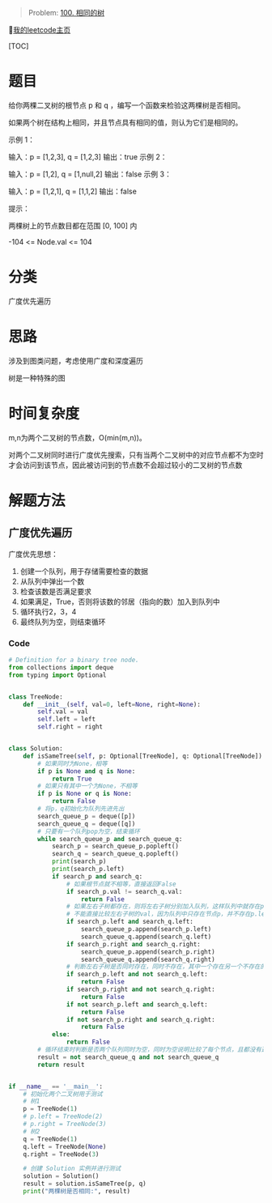 > Problem: [100. 相同的树](https://leetcode.cn/problems/same-tree/description/)

🐷[我的leetcode主页](https://leetcode.cn/u/qui22ical-gagariny8t/)

[TOC]

# 题目
给你两棵二叉树的根节点 p 和 q ，编写一个函数来检验这两棵树是否相同。

如果两个树在结构上相同，并且节点具有相同的值，则认为它们是相同的。

示例 1：

输入：p = [1,2,3], q = [1,2,3]
输出：true
示例 2：

输入：p = [1,2], q = [1,null,2]
输出：false
示例 3：

输入：p = [1,2,1], q = [1,1,2]
输出：false

提示：

两棵树上的节点数目都在范围 [0, 100] 内

-104 <= Node.val <= 104
# 分类
广度优先遍历
# 思路
涉及到图类问题，考虑使用广度和深度遍历

树是一种特殊的图

# 时间复杂度
m,n为两个二叉树的节点数，O(min(m,n))。

对两个二叉树同时进行广度优先搜索，只有当两个二叉树中的对应节点都不为空时才会访问到该节点，因此被访问到的节点数不会超过较小的二叉树的节点数
# 解题方法

## 广度优先遍历
广度优先思想：
1. 创建一个队列，用于存储需要检查的数据 <br>
2. 从队列中弹出一个数 <br>
3. 检查该数是否满足要求 <br>
4. 如果满足，True，否则将该数的邻居（指向的数）加入到队列中 <br>
5. 循环执行2，3，4 <br>
6. 最终队列为空，则结束循环 <br>

### Code
```python
# Definition for a binary tree node.
from collections import deque
from typing import Optional


class TreeNode:
    def __init__(self, val=0, left=None, right=None):
        self.val = val
        self.left = left
        self.right = right


class Solution:
    def isSameTree(self, p: Optional[TreeNode], q: Optional[TreeNode]) -> bool:
        # 如果同时为None，相等
        if p is None and q is None:
            return True
        # 如果只有其中一个为None，不相等
        if p is None or q is None:
            return False
        # 将p，q初始化为队列先进先出
        search_queue_p = deque([p])
        search_queue_q = deque([q])
        # 只要有一个队列pop为空，结束循环
        while search_queue_p and search_queue_q:
            search_p = search_queue_p.popleft()
            search_q = search_queue_q.popleft()
            print(search_p)
            print(search_p.left)
            if search_p and search_q:
                # 如果根节点就不相等，直接返回False
                if search_p.val != search_q.val:
                    return False
                # 如果左右子树都存在，则将左右子树分别加入队列，这样队列中就存在p.left,p.right,q.left,q.right，分别比较对应的val
                # 不能直接比较左右子树的val，因为队列中只存在节点p，并不存在p.left,p.right
                if search_p.left and search_q.left:
                    search_queue_p.append(search_p.left)
                    search_queue_q.append(search_q.left)
                if search_p.right and search_q.right:
                    search_queue_p.append(search_p.right)
                    search_queue_q.append(search_q.right)
                # 判断左右子树是否同时存在，同时不存在，其中一个存在另一个不存在的时候返回False
                if search_p.left and not search_q.left:
                    return False
                if search_p.right and not search_q.right:
                    return False
                if not search_p.left and search_q.left:
                    return False
                if not search_p.right and search_q.right:
                    return False
            else:
                return False
        # 循环结束时判断是否两个队列同时为空，同时为空说明比较了每个节点，且都没有返回False，则说明相等
        result = not search_queue_q and not search_queue_q
        return result


if __name__ == '__main__':
    # 初始化两个二叉树用于测试
    # 树1
    p = TreeNode(1)
    # p.left = TreeNode(2)
    # p.right = TreeNode(3)
    # 树2
    q = TreeNode(1)
    q.left = TreeNode(None)
    q.right = TreeNode(3)

    # 创建 Solution 实例并进行测试
    solution = Solution()
    result = solution.isSameTree(p, q)
    print("两棵树是否相同:", result)

```